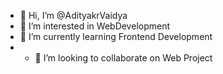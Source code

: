 - 👋 Hi, I’m @AdityakrVaidya
- 👀 I’m interested in WebDevelopment
- 🌱 I’m currently learning Frontend Development
- - 💞️ I’m looking to collaborate on Web Project


<!---
AdityakrVaidya/AdityakrVaidya is a ✨ special ✨ repository because its `README.md` (this file) appears on your GitHub profile.
You can click the Preview link to take a look at your changes.
--->
